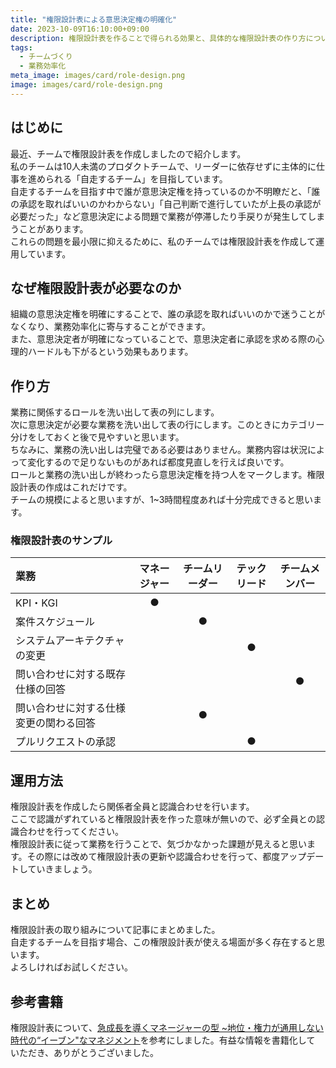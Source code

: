 ```yaml
---
title: "権限設計表による意思決定権の明確化"
date: 2023-10-09T16:10:00+09:00
description: 権限設計表を作ることで得られる効果と、具体的な権限設計表の作り方について記載しています。
tags:
  - チームづくり
  - 業務効率化
meta_image: images/card/role-design.png
image: images/card/role-design.png
---
```


## はじめに
最近、チームで権限設計表を作成しましたので紹介します。  
私のチームは10人未満のプロダクトチームで、リーダーに依存せずに主体的に仕事を進められる「自走するチーム」を目指しています。  
自走するチームを目指す中で誰が意思決定権を持っているのか不明瞭だと、「誰の承認を取ればいいのかわからない」「自己判断で進行していたが上長の承認が必要だった」など意思決定による問題で業務が停滞したり手戻りが発生してしまうことがあります。  
これらの問題を最小限に抑えるために、私のチームでは権限設計表を作成して運用しています。  

## なぜ権限設計表が必要なのか
組織の意思決定権を明確にすることで、誰の承認を取ればいいのかで迷うことがなくなり、業務効率化に寄与することができます。  
また、意思決定者が明確になっていることで、意思決定者に承認を求める際の心理的ハードルも下がるという効果もあります。  

## 作り方
業務に関係するロールを洗い出して表の列にします。  
次に意思決定が必要な業務を洗い出して表の行にします。このときにカテゴリー分けをしておくと後で見やすいと思います。  
ちなみに、業務の洗い出しは完璧である必要はありません。業務内容は状況によって変化するので足りないものがあれば都度見直しを行えば良いです。  
ロールと業務の洗い出しが終わったら意思決定権を持つ人をマークします。権限設計表の作成はこれだけです。  
チームの規模によると思いますが、1~3時間程度あれば十分完成できると思います。  
 
### 権限設計表のサンプル
| 業務 | マネージャー | チームリーダー | テックリード | チームメンバー |
| :---- | :----: | :----: | :----: | :----: |
| KPI・KGI | ● |  |  |  |
| 案件スケジュール |  | ● |  |  |
| システムアーキテクチャの変更 |  |  | ● |  |
| 問い合わせに対する既存仕様の回答 |  |  |  | ● |
| 問い合わせに対する仕様変更の関わる回答 |  | ● |  |  |
| プルリクエストの承認 |  |  | ● |  |

## 運用方法
権限設計表を作成したら関係者全員と認識合わせを行います。  
ここで認識がずれていると権限設計表を作った意味が無いので、必ず全員との認識合わせを行ってください。  
権限設計表に従って業務を行うことで、気づかなかった課題が見えると思います。その際には改めて権限設計表の更新や認識合わせを行って、都度アップデートしていきましょう。  

## まとめ
権限設計表の取り組みについて記事にまとめました。  
自走するチームを目指す場合、この権限設計表が使える場面が多く存在すると思います。  
よろしければお試しください。  

## 参考書籍
権限設計表について、[急成長を導くマネージャーの型 ~地位・権力が通用しない時代の“イーブン"なマネジメント](https://amzn.asia/d/2HsjoaR)を参考にしました。有益な情報を書籍化して いただき、ありがとうございました。